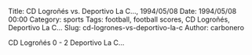 Title: CD Logroñés vs. Deportivo La C…, 1994/05/08
Date: 1994/05/08 00:00
Category: sports
Tags: football, football scores, CD Logroñés, Deportivo La C…
Slug: cd-logrones-vs-deportivo-la-c
Author: carbonero


CD Logroñés 0 - 2 Deportivo La C…
